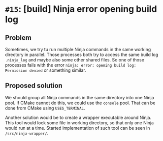 # `#15`: [build] Ninja error opening build log

## Problem

Sometimes, we try tu run multiple Ninja commands in the same working directory
in parallel. Those processes both try to access the same build log `.ninja_log`
and maybe also some other shared files. So one of those processes fails with the
error `ninja: error: opening build log: Permission denied` or something similar.

## Proposed solution

We should group all Ninja commands in the same directory into one Ninja pool. If
CMake cannot do this, we could use the `console` pool. That can be done from
CMake using `USES_TERMINAL`.

Another solution would be to create a wrapper executable around Ninja. This tool
would lock some file in working directory, so that only one Ninja would run at a
time. Started implementation of such tool can be seen in `/src/ninja-wrapper/`.
